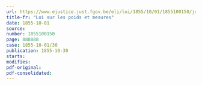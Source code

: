 ```yaml
---
url: https://www.ejustice.just.fgov.be/eli/loi/1855/10/01/1855100150/justel
title-fr: "Loi sur les poids et mesures"
date: 1855-10-01
source:
number: 1855100150
page: 888888
case: 1855-10-01/30
publication: 1855-10-30
starts:
modifies:
pdf-original:
pdf-consolidated:
---
```


